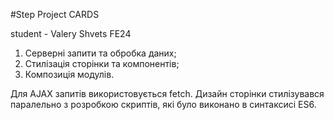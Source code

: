 #Step Project CARDS

student - Valery Shvets FE24

1. Серверні запити та обробка даних;
2. Стилізація сторінки та компонентів;
3. Композиція модулів.

Для AJAX запитів використовується fetch. Дизайн сторінки стилізувався паралельно з розробкою скриптів, які було виконано в синтаксисі ES6.